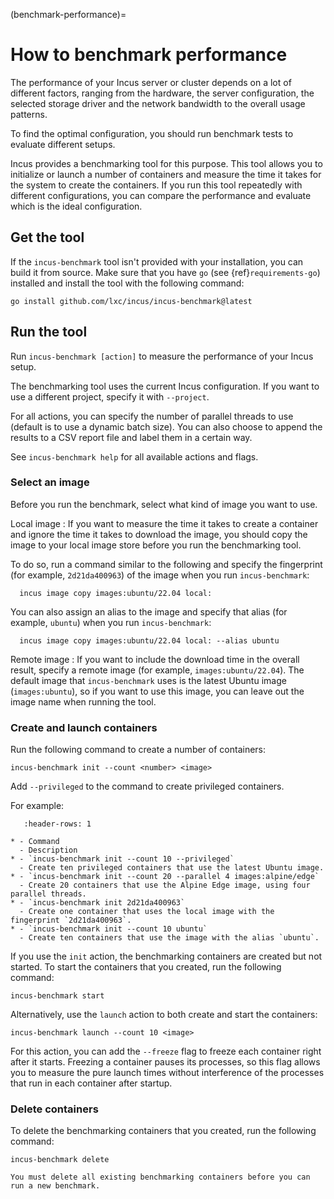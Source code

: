 (benchmark-performance)=
# How to benchmark performance

The performance of your Incus server or cluster depends on a lot of different factors, ranging from the hardware, the server configuration, the selected storage driver and the network bandwidth to the overall usage patterns.

To find the optimal configuration, you should run benchmark tests to evaluate different setups.

Incus provides a benchmarking tool for this purpose.
This tool allows you to initialize or launch a number of containers and measure the time it takes for the system to create the containers.
If you run this tool repeatedly with different configurations, you can compare the performance and evaluate which is the ideal configuration.

## Get the tool

If the `incus-benchmark` tool isn't provided with your installation, you can build it from source.
Make sure that you have `go` (see {ref}`requirements-go`) installed and install the tool with the following command:

    go install github.com/lxc/incus/incus-benchmark@latest

## Run the tool

Run `incus-benchmark [action]` to measure the performance of your Incus setup.

The benchmarking tool uses the current Incus configuration.
If you want to use a different project, specify it with `--project`.

For all actions, you can specify the number of parallel threads to use (default is to use a dynamic batch size).
You can also choose to append the results to a CSV report file and label them in a certain way.

See `incus-benchmark help` for all available actions and flags.

### Select an image

Before you run the benchmark, select what kind of image you want to use.

Local image
: If you want to measure the time it takes to create a container and ignore the time it takes to download the image, you should copy the image to your local image store before you run the benchmarking tool.

  To do so, run a command similar to the following and specify the fingerprint (for example, `2d21da400963`) of the image when you run `incus-benchmark`:

      incus image copy images:ubuntu/22.04 local:

  You can also assign an alias to the image and specify that alias (for example, `ubuntu`) when you run `incus-benchmark`:

      incus image copy images:ubuntu/22.04 local: --alias ubuntu

Remote image
: If you want to include the download time in the overall result, specify a remote image (for example, `images:ubuntu/22.04`).
  The default image that `incus-benchmark` uses is the latest Ubuntu image (`images:ubuntu`), so if you want to use this image, you can leave out the image name when running the tool.

### Create and launch containers

Run the following command to create a number of containers:

    incus-benchmark init --count <number> <image>

Add `--privileged` to the command to create privileged containers.

For example:

```{list-table}
   :header-rows: 1

* - Command
  - Description
* - `incus-benchmark init --count 10 --privileged`
  - Create ten privileged containers that use the latest Ubuntu image.
* - `incus-benchmark init --count 20 --parallel 4 images:alpine/edge`
  - Create 20 containers that use the Alpine Edge image, using four parallel threads.
* - `incus-benchmark init 2d21da400963`
  - Create one container that uses the local image with the fingerprint `2d21da400963`.
* - `incus-benchmark init --count 10 ubuntu`
  - Create ten containers that use the image with the alias `ubuntu`.

```

If you use the `init` action, the benchmarking containers are created but not started.
To start the containers that you created, run the following command:

    incus-benchmark start

Alternatively, use the `launch` action to both create and start the containers:

    incus-benchmark launch --count 10 <image>

For this action, you can add the `--freeze` flag to freeze each container right after it starts.
Freezing a container pauses its processes, so this flag allows you to measure the pure launch times without interference of the processes that run in each container after startup.

### Delete containers

To delete the benchmarking containers that you created, run the following command:

    incus-benchmark delete

```{note}
You must delete all existing benchmarking containers before you can run a new benchmark.
```
